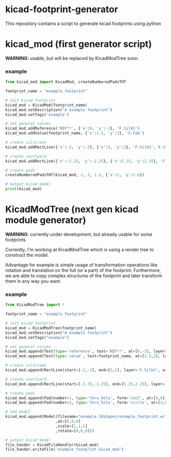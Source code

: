 # kicad-footprint-generator

This repository contains a script to generate kicad footprints using python

# kicad_mod (first generator script)

**WARNING:** usable, but will be replaced by KicadModTree soon.

### example

```python
from kicad_mod import KicadMod, createNumberedPadsTHT

footprint_name = "example_footprint"

# init kicad footprint
kicad_mod = KicadMod(footprint_name)
kicad_mod.setDescription("A example footprint")
kicad_mod.setTags('example')

# set general values
kicad_mod.addReference('REF**', {'x':0, 'y':-3}, 'F.SilkS')
kicad_mod.addValue(footprint_name, {'x':1.5, 'y':3}, 'F.Fab')

# create silscreen
kicad_mod.addRectLine({'x':-2, 'y':-2}, {'x':5, 'y':2}, 'F.SilkS', 0.15)

# create courtyard
kicad_mod.addRectLine({'x':-2.25, 'y':-2.25}, {'x':5.25, 'y':2.25}, 'F.CrtYd', 0.05)

# create pads
createNumberedPadsTHT(kicad_mod, 2, 3, 1.2, {'x':2, 'y':2.6})

# output kicad model
print(kicad_mod)
```

# KicadModTree (next gen kicad module generator)

**WARNING:** currently under development, but already usable for some footprints

Currently, I'm working at KicadModTree which is using a render tree to construct the model.

Advantage for example is simple usage of transformation operations like rotation and translation on the full (or a part) of the footprint.
Furthermore, we are able to copy complex structures of the footprint and later transform them in any way you want.

### example

```python
from KicadModTree import *

footprint_name = "example_footprint"

# init kicad footprint
kicad_mod = KicadModTree(footprint_name)
kicad_mod.setDescription("A example footprint")
kicad_mod.setTags("example")

# set general values
kicad_mod.append(Text(type='reference', text='REF**', at=[0,-3], layer='F.SilkS'))
kicad_mod.append(Text(type='value', text=footprint_name, at=[1.5,3], layer='F.Fab'))

# create silscreen
kicad_mod.append(RectLine(start=[-2,-2], end=[5,2], layer='F.SilkS', width=0.15))

# create courtyard
kicad_mod.append(RectLine(start=[-2.25,-2.25], end=[5.25,2.25], layer='F.CrtYd', width=0.05))

# create pads
kicad_mod.append(Pad(number=1, type='thru_hole', form='rect', at=[0,0], size=[2,2], drill=1.2, layers=['*.Cu', '*.Mask', 'F.SilkS']))
kicad_mod.append(Pad(number=2, type='thru_hole', form='circle', at=[3,0], size=[2,2], drill=1.2, layers=['*.Cu', '*.Mask', 'F.SilkS']))

# add model
kicad_mod.append(Model(filename="example.3dshapes/example_footprint.wrl"
                      ,at=[0,0,0]
                      ,scale=[1,1,1]
                      ,rotate=[0,0,0]))

# output kicad model
file_hander = KicadFileHandler(kicad_mod)
file_hander.writeFile('example_footprint.kicad_mod')
```
